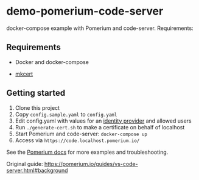 # demo-pomerium-code-server

docker-compose example with Pomerium and code-server. Requirements:

## Requirements

- Docker and docker-compose

- [mkcert](https://github.com/FiloSottile/mkcert)

## Getting started

1. Clone this project
1. Copy `config.sample.yaml` to `config.yaml`
1. Edit config.yaml with values for an [identity provider](https://www.pomerium.io/docs/identity-providers/) and allowed users
1. Run `./generate-cert.sh` to make a certificate on behalf of localhost
1. Start Pomerium and code-server: `docker-compose up`
1. Access via `https://code.localhost.pomerium.io/`

See the [Pomerium docs](https://pomerium.io/docs/) for more examples and troubleshooting.

Original guide: <https://pomerium.io/guides/vs-code-server.html#background>
